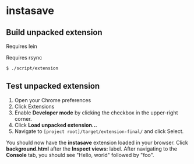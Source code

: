 # instasave

## Build unpacked extension

Requires lein

Requires rsync

```
$ ./script/extension
```

## Test unpacked extension

1. Open your Chrome preferences
1. Click Extensions
1. Enable **Developer mode** by clicking the checkbox in the upper-right corner.
1. Click **Load unpacked extension...**
1. Navigate to `[project root]/target/extension-final/` and click Select.

You should now have the **instasave** extension loaded in your browser. Click **background.html** after the **Inspect views:** label. After navigating to the **Console** tab, you should see "Hello, world" followed by "foo".
